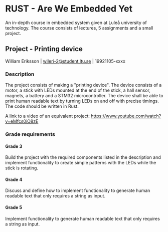# RUST - Are We Embedded Yet
An in-depth course in embedded system given at Luleå university of technology. The course consists of lectures, 5 assignments and a small project.

## Project - Printing device
William Eriksson | wileri-2@student.ltu.se | 19921105-xxxx

### Description
The project consists of making a "printing device". The device consists of a motor, a stick with LEDs mounted at the end of the stick, a hall sensor, magnets, a battery and a STM32 microcontroller. The device shall be able to print human readable text by turning LEDs on and off with precise timings. The code should be written in Rust.

A link to a video of an equivalent project:
https://www.youtube.com/watch?v=eMfcs0iO8zE

### Grade requirements

#### Grade 3
Build the project with the required components listed in the description and implement functionality to create simple patterns with the LEDs while the stick is rotating.

#### Grade 4
Discuss and define how to implement functionality to generate human readable text that only requires a string as input. 

#### Grade 5
Implement functionality to generate human readable text that only requires a string as input.
